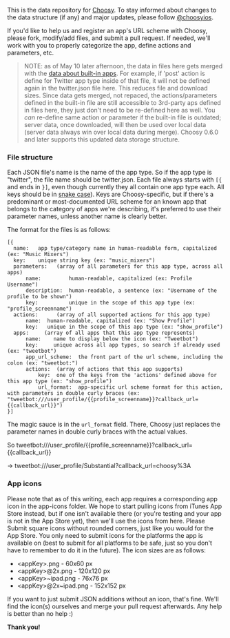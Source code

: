 This is the data repository for [Choosy](https://github.com/substantial/choosy). To stay informed about changes to the data structure (if any) and major updates, please follow [@choosyios](http://www.twitter.com/choosyios).

If you'd like to help us and register an app's URL scheme with Choosy, please fork, modify/add files, and submit a pull request. If needed, we'll work with you to properly categorize the app, define actions and parameters, etc.

> NOTE: as of May 10 later afternoon, the data in files here gets merged with the [data about built-in apps](https://github.com/substantial/choosy/blob/master/Choosy/Resources/systemAppTypes.json). For example, if 'post' action is define for Twitter app type inside of that file, it will not be defined again in the twitter.json file here. This reduces file and download sizes. Since data gets merged, not repaced, the actions/parameters defined in the built-in file are still accessible to 3rd-party aps defined in files here, they just don't need to be re-defined here as well. You _can_ re-define same action or parameter if the built-in file is outdated; server data, once downloaded, will then be used over local data (server data always win over local data during merge). Choosy 0.6.0 and later supports this updated data storage structure.

### File structure

Each JSON file's name is the name of the app type. So if the app type is "twitter", the file name should be twitter.json. Each file always starts with `[{` and ends in `}]`, even though currently they all contain one app type each. All keys should be in [snake case](http://en.wikipedia.org/wiki/Snake_case)). Keys are Choosy-specific, but if there's a predominant or most-documented URL scheme for an known app that belongs to the category of apps we're describing, it's preferred to use their parameter names, unless another name is clearly better.

The format for the files is as follows:

```
[{
  name:   app type/category name in human-readable form, capitalized (ex: "Music Mixers")
  key:    unique string key (ex: "music_mixers")
  parameters:   (array of all parameters for this app type, across all apps)
      name:         human-readable, capitalized (ex: Profile Username")
      description:  human-readable, a sentence (ex: "Username of the profile to be shown")
      key:          unique in the scope of this app type (ex: "profile_screenname")
  actions:      (array of all supported actions for this app type)
      name:  human-readable, capitalized (ex: "Show Profile")
      key:   unique in the scope of this app type (ex: "show_profile")
  apps:     (array of all apps that this app type represents)
      name:    name to display below the icon (ex: "Tweetbot")
      key:     unique across all app types, so search if already used (ex: "tweetbot")
      app_url_scheme:  the front part of the url scheme, including the colon (ex: "tweetbot:")
      actions:  (array of actions that this app supports)
          key:  one of the keys from the 'actions' defined above for this app type (ex: "show_profile")
          url_format:  app-specific url scheme format for this action, with parameters in double curly braces (ex: "tweetbot:///user_profile/{{profile_screenname}}?callback_url={{callback_url}}")
}]
```

The magic sauce is in the `url_format` field. There, Choosy just replaces the parameter names in double curly braces with the actual values. 

So tweetbot:///user_profile/{{profile_screenname}}?callback_url={{callback_url}}

-> tweetbot:///user_profile/Substantial?callback_url=choosy%3A

### App icons

Please note that as of this writing, each app requires a corresponding app icon in the app-icons folder. We hope to start pulling icons from iTunes App Store instead, but if one isn't available there (or you're testing and your app is not in the App Store yet), then we'll use the icons from here. Please Submit square icons without rounded corners, just like you would for the App Store. You only need to submit icons for the platforms the app is available on (best to submit for all platforms to be safe, just so you don't have to remember to do it in the future). The icon sizes are as follows:

* \<appKey\>.png - 60x60 px
* \<appKey\>@2x.png - 120x120 px
* \<appKey\>~ipad.png - 76x76 px
* \<appKey\>@2x~ipad.png - 152x152 px

If you want to just submit JSON additions without an icon, that's fine. We'll find the icon(s) ourselves and merge your pull request afterwards. Any help is better than no help :)



**Thank you!**
